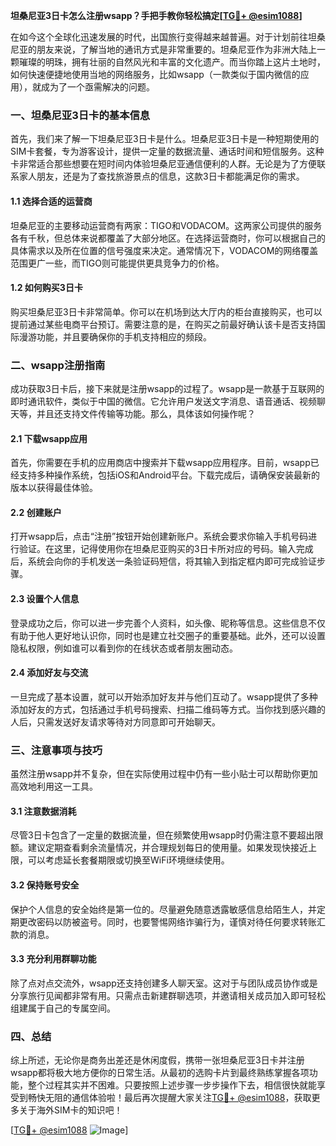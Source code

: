 **坦桑尼亚3日卡怎么注册wsapp？手把手教你轻松搞定[[TG💪+ @esim1088](https://t.me/s/esim1088)]**

在如今这个全球化迅速发展的时代，出国旅行变得越来越普遍。对于计划前往坦桑尼亚的朋友来说，了解当地的通讯方式是非常重要的。坦桑尼亚作为非洲大陆上一颗璀璨的明珠，拥有壮丽的自然风光和丰富的文化遗产。而当你踏上这片土地时，如何快速便捷地使用当地的网络服务，比如wsapp（一款类似于国内微信的应用），就成为了一个亟需解决的问题。

### 一、坦桑尼亚3日卡的基本信息

首先，我们来了解一下坦桑尼亚3日卡是什么。坦桑尼亚3日卡是一种短期使用的SIM卡套餐，专为游客设计，提供一定量的数据流量、通话时间和短信服务。这种卡非常适合那些想要在短时间内体验坦桑尼亚通信便利的人群。无论是为了方便联系家人朋友，还是为了查找旅游景点的信息，这款3日卡都能满足你的需求。

#### 1.1 选择合适的运营商
坦桑尼亚的主要移动运营商有两家：TIGO和VODACOM。这两家公司提供的服务各有千秋，但总体来说都覆盖了大部分地区。在选择运营商时，你可以根据自己的具体需求以及所在位置的信号强度来决定。通常情况下，VODACOM的网络覆盖范围更广一些，而TIGO则可能提供更具竞争力的价格。

#### 1.2 如何购买3日卡
购买坦桑尼亚3日卡非常简单。你可以在机场到达大厅内的柜台直接购买，也可以提前通过某些电商平台预订。需要注意的是，在购买之前最好确认该卡是否支持国际漫游功能，并且要确保你的手机支持相应的频段。

### 二、wsapp注册指南

成功获取3日卡后，接下来就是注册wsapp的过程了。wsapp是一款基于互联网的即时通讯软件，类似于中国的微信。它允许用户发送文字消息、语音通话、视频聊天等，并且还支持文件传输等功能。那么，具体该如何操作呢？

#### 2.1 下载wsapp应用
首先，你需要在手机的应用商店中搜索并下载wsapp应用程序。目前，wsapp已经支持多种操作系统，包括iOS和Android平台。下载完成后，请确保安装最新的版本以获得最佳体验。

#### 2.2 创建账户
打开wsapp后，点击“注册”按钮开始创建新账户。系统会要求你输入手机号码进行验证。在这里，记得使用你在坦桑尼亚购买的3日卡所对应的号码。输入完成后，系统会向你的手机发送一条验证码短信，将其输入到指定框内即可完成验证步骤。

#### 2.3 设置个人信息
登录成功之后，你可以进一步完善个人资料，如头像、昵称等信息。这些信息不仅有助于他人更好地认识你，同时也是建立社交圈子的重要基础。此外，还可以设置隐私权限，例如谁可以看到你的在线状态或者朋友圈动态。

#### 2.4 添加好友与交流
一旦完成了基本设置，就可以开始添加好友并与他们互动了。wsapp提供了多种添加好友的方式，包括通过手机号码搜索、扫描二维码等方式。当你找到感兴趣的人后，只需发送好友请求等待对方同意即可开始聊天。

### 三、注意事项与技巧

虽然注册wsapp并不复杂，但在实际使用过程中仍有一些小贴士可以帮助你更加高效地利用这一工具。

#### 3.1 注意数据消耗
尽管3日卡包含了一定量的数据流量，但在频繁使用wsapp时仍需注意不要超出限额。建议定期查看剩余流量情况，并合理规划每日的使用量。如果发现快接近上限，可以考虑延长套餐期限或切换至WiFi环境继续使用。

#### 3.2 保持账号安全
保护个人信息的安全始终是第一位的。尽量避免随意透露敏感信息给陌生人，并定期更改密码以防被盗号。同时，也要警惕网络诈骗行为，谨慎对待任何要求转账汇款的消息。

#### 3.3 充分利用群聊功能
除了点对点交流外，wsapp还支持创建多人聊天室。这对于与团队成员协作或是分享旅行见闻都非常有用。只需点击新建群聊选项，并邀请相关成员加入即可轻松组建属于自己的专属空间。

### 四、总结

综上所述，无论你是商务出差还是休闲度假，携带一张坦桑尼亚3日卡并注册wsapp都将极大地方便你的日常生活。从最初的选购卡片到最终熟练掌握各项功能，整个过程其实并不困难。只要按照上述步骤一步步操作下去，相信很快就能享受到畅快无阻的通信体验啦！最后再次提醒大家关注[TG💪+ @esim1088](https://t.me/s/esim1088)，获取更多关于海外SIM卡的知识吧！

[[TG💪+ @esim1088](https://t.me/s/esim1088) ![Image](https://i.postimg.cc/4NQfJmqS/Snipaste-2025-05-13-00-14-12.png)]